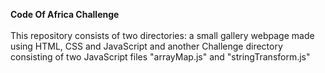 **Code Of Africa Challenge** <br> <br>
This repository consists of two directories: a small gallery webpage made using HTML, CSS and JavaScript and another Challenge directory consisting of two JavaScript files "arrayMap.js" and "stringTransform.js"

